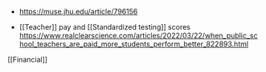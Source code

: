   - https://muse.jhu.edu/article/796156

  - [[Teacher]] pay and  [[Standardized testing]] scores
    https://www.realclearscience.com/articles/2022/03/22/when_public_school_teachers_are_paid_more_students_perform_better_822893.html

[[Financial]]